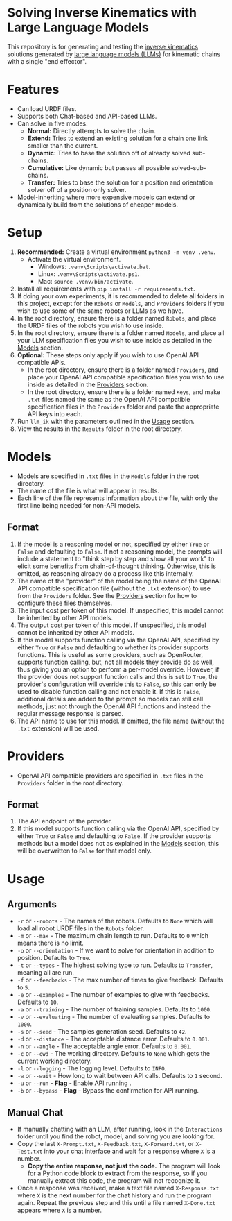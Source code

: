 # Solving Inverse Kinematics with Large Language Models

This repository is for generating and testing the [inverse kinematics](https://en.wikipedia.org/wiki/Inverse_kinematics "Inverse Kinematics Wikipedia") solutions generated by [large language models (LLMs)](https://wikipedia.org/wiki/Large_language_model "Large Language Models Wikipedia") for kinematic chains with a single "end effector".

# Features

- Can load URDF files.
- Supports both Chat-based and API-based LLMs.
- Can solve in five modes.
  - **Normal:** Directly attempts to solve the chain.
  - **Extend:** Tries to extend an existing solution for a chain one link smaller than the current.
  - **Dynamic:** Tries to base the solution off of already solved sub-chains.
  - **Cumulative:** Like dynamic but passes all possible solved-sub-chains.
  - **Transfer:** Tries to base the solution for a position and orientation solver off of a position only solver.
- Model-inheriting where more expensive models can extend or dynamically build from the solutions of cheaper models.

# Setup

1. **Recommended:** Create a virtual environment ``python3 -m venv .venv``.
   - Activate the virtual environment.
      - Windows: ``.venv\Scripts\activate.bat``.
      - Linux: ``.venv\Scripts\activate.ps1``.
      - Mac: ``source .venv/bin/activate``.
2. Install all requirements with ``pip install -r requirements.txt``.
3. If doing your own experiments, it is recommended to delete all folders in this project, except for the ``Robots`` or ``Models``, and ``Providers`` folders if you wish to use some of the same robots or LLMs as we have.
4. In the root directory, ensure there is a folder named ``Robots``, and place the URDF files of the robots you wish to use inside.
5. In the root directory, ensure there is a folder named ``Models``, and place all your LLM specification files you wish to use inside as detailed in the [Models](#models "Models") section.
6. **Optional:** These steps only apply if you wish to use OpenAI API compatible APIs.
   - In the root directory, ensure there is a folder named ``Providers``, and place your OpenAI API compatible specification files you wish to use inside as detailed in the [Providers](#providers "Providers") section.
   - In the root directory, ensure there is a folder named ``Keys``, and make ``.txt`` files named the same as the OpenAI API compatible specification files in the ``Providers`` folder and paste the appropriate API keys into each.
7. Run ``llm_ik`` with the parameters outlined in the [Usage](#usage "Usage") section.
8. View the results in the ``Results`` folder in the root directory.

# Models

- Models are specified in ``.txt`` files in the ``Models`` folder in the root directory.
- The name of the file is what will appear in results.
- Each line of the file represents information about the file, with only the first line being needed for non-API models.

## Format

1. If the model is a reasoning model or not, specified by either ``True`` or ``False`` and defaulting to ``False``. If not a reasoning model, the prompts will include a statement to "think step by step and show all your work" to elicit some benefits from chain-of-thought thinking. Otherwise, this is omitted, as reasoning already do a process like this internally.
2. The name of the "provider" of the model being the name of the OpenAI API compatible specification file (without the ``.txt`` extension) to use from the ``Providers`` folder. See the [Providers](#providers "Providers") section for how to configure these files themselves.
3. The input cost per token of this model. If unspecified, this model cannot be inherited by other API models.
4. The output cost per token of this model. If unspecified, this model cannot be inherited by other API models.
5. If this model supports function calling via the OpenAI API, specified by either ``True`` or ``False`` and defaulting to whether its provider supports functions. This is useful as some providers, such as OpenRouter, supports function calling, but, not all models they provide do as well, thus giving you an option to perform a per-model override. However, if the provider does not support function calls and this is set to ``True``, the provider's configuration will override this to ``False``, so this can only be used to disable function calling and not enable it. If this is ``False``, additional details are added to the prompt so models can still call methods, just not through the OpenAI API functions and instead the regular message response is parsed.
6. The API name to use for this model. If omitted, the file name (without the ``.txt`` extension) will be used.

# Providers

- OpenAI API compatible providers are specified in ``.txt`` files in the ``Providers`` folder in the root directory.

## Format

1. The API endpoint of the provider.
2. If this model supports function calling via the OpenAI API, specified by either ``True`` or ``False`` and defaulting to ``False``. If the provider supports methods but a model does not as explained in the [Models](#models "Models") section, this will be overwritten to ``False`` for that model only.

# Usage

## Arguments

- ``-r`` or ``--robots`` - The names of the robots. Defaults to ``None`` which will load all robot URDF files in the ``Robots`` folder.
- ``-m`` or ``--max`` - The maximum chain length to run. Defaults to ``0`` which means there is no limit.
- ``-o`` or ``--orientation`` - If we want to solve for orientation in addition to position. Defaults to ``True``.
- ``-t`` or ``--types`` - The highest solving type to run. Defaults to ``Transfer``, meaning all are run.
- ``-f`` or ``--feedbacks`` - The max number of times to give feedback. Defaults to ``5``.
- ``-e`` or ``--examples`` - The number of examples to give with feedbacks. Defaults to ``10``.
- ``-a`` or ``--training`` - The number of training samples. Defaults to ``1000``.
- ``-v`` or ``--evaluating`` - The number of evaluating samples. Defaults to ``1000``.
- ``-s`` or ``--seed`` - The samples generation seed. Defaults to ``42``.
- ``-d`` or ``--distance`` - The acceptable distance error. Defaults to ``0.001``.
- ``-n`` or ``--angle`` - The acceptable angle error. Defaults to ``0.001``.
- ``-c`` or ``--cwd`` - The working directory. Defaults to ``None`` which gets the current working directory.
- ``-l`` or ``--logging`` - The logging level. Defaults to ``INFO``.
- ``-w`` or ``--wait`` - How long to wait between API calls. Defaults to ``1`` second.
- ``-u`` or ``--run`` - **Flag** - Enable API running .
- ``-b`` or ``--bypass`` - **Flag** - Bypass the confirmation for API running.

## Manual Chat

- If manually chatting with an LLM, after running, look in the ``Interactions`` folder until you find the robot, model, and solving you are looking for.
- Copy the last ``X-Prompt.txt``, ``X-Feedback.txt``, ``X-Forward.txt``, or ``X-Test.txt`` into your chat interface and wait for a response where ``X`` is a number.
  - **Copy the entire response, not just the code.** The program will look for a Python code block to extract from the response, so if you manually extract this code, the program will not recognize it.
- Once a response was received, make a text file named ``X-Response.txt`` where ``X`` is the next number for the chat history and run the program again. Repeat the previous step and this until a file named ``X-Done.txt`` appears where ``X`` is a number.